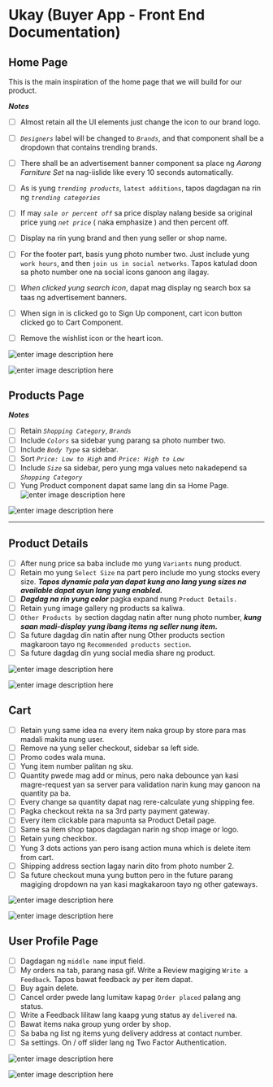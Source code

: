 # Ukay (Buyer App - Front End Documentation)


## Home Page

This is the main inspiration of the home page that we will build for our product.

***Notes***

 - [ ] Almost retain all the UI elements just change the icon to our brand logo.
 - [ ]  *`Designers`* label will be changed to *`Brands`*, and that component shall be a dropdown that contains trending brands.
 - [ ]  There shall be an advertisement banner component sa place ng *Aarong Farniture Set* na nag-iislide like every 10 seconds automatically.
 - [ ]  As is yung *`trending products`*,  `latest additions`, tapos dagdagan na rin ng *`trending categories`*
 - [ ]  If may *`sale or percent off`* sa price display nalang beside sa original price yung *`net price`* ( naka emphasize ) and then percent off.
 - [ ]  Display na rin yung brand and then yung seller or shop name.
 - [ ]  For the footer part, basis yung photo number two. Just include yung `work hours`, and then `join us in social networks`. Tapos katulad doon sa photo number one na social icons ganoon ang ilagay.
 - [ ]  *When clicked yung search icon*, dapat mag display ng search box sa taas ng advertisement banners.
 - [ ]  When sign in is clicked go to Sign Up component, cart icon button clicked go to Cart Component.
 - [ ]  Remove the wishlist icon or the heart icon.


![enter image description here](https://cdn.dribbble.com/users/641906/screenshots/6279620/preview2.png)

![enter image description here](https://cdn.dribbble.com/users/2446071/screenshots/13893056/media/6c4483b6765ba17203cefd3d433c35d3.png)


## Products Page

***Notes***
 - [ ] Retain *`Shopping Category`*, *`Brands`*
 - [ ] Include *`Colors`* sa sidebar yung parang sa photo number two.
 - [ ] Include *`Body Type`* sa sidebar.
 - [ ] Sort *`Price: Low to High`* and *`Price: High to Low`*
 - [ ] Include *`Size`* sa sidebar, pero yung mga values neto nakadepend sa *`Shopping Category`*
 - [ ] Yung Product component dapat same lang din sa Home Page.		
![enter image description here](https://cdn.dribbble.com/users/2446071/screenshots/13893056/media/0f58dd2614435fcba84025fc37193018.png)

![enter image description here](https://cdn.dribbble.com/users/195104/screenshots/11323964/media/42d68c0c23230d0d34e2c45224f6e1cf.png)

---

## Product Details

 - [ ] After nung price sa baba include mo yung `Variants` nung product.
 - [ ] Retain mo yung `Select Size` na part pero include mo yung stocks every size. ***Tapos dynamic pala yan dapat kung ano lang yung sizes na available dapat ayun lang yung enabled.***
 - [ ] ***Dagdag na rin yung color*** pagka expand nung `Product Details.`
 - [ ] Retain yung image gallery ng products sa kaliwa.
 - [ ] `Other Products by` section dagdag natin after nung photo number, ***kung saan madi-display yung ibang items ng seller nung item.***
 - [ ] Sa future dagdag din natin after nung Other products section magkaroon tayo ng `Recommended products section`.
 - [ ] Sa future dagdag din yung social media share ng product.

![enter image description here](https://cdn.dribbble.com/users/618212/screenshots/14176331/media/9b8b4bae8db0f1a90234dbd08e3d7675.png)

![enter image description here](https://cdn.dribbble.com/users/618212/screenshots/14176331/media/d8cb443fea17a34f27c1c2a87d1509b5.png)

## Cart

 - [ ] Retain yung same idea na every item naka group by store para mas madali makita nung user.
 - [ ] Remove na yung seller checkout, sidebar sa left side.
 - [ ] Promo codes wala muna.
 - [ ] Yung item number palitan ng sku.
 - [ ] Quantity pwede mag add or minus, pero naka debounce yan kasi magre-request yan sa server para validation narin kung may ganoon na quantity pa ba.
 - [ ] Every change sa quantity dapat nag rere-calculate yung shipping fee.
 - [ ] Pagka checkout rekta na sa 3rd party payment gateway.
 - [ ] Every item clickable para mapunta sa Product Detail page.
 - [ ] Same sa item shop tapos dagdagan narin ng shop image or logo.
 - [ ] Retain yung checkbox.
 - [ ] Yung 3 dots actions yan pero isang action muna which is delete item from cart.
 - [ ] Shipping address section lagay narin dito from photo number 2.
 - [ ] Sa future checkout muna yung button pero in the future parang magiging dropdown na yan kasi magkakaroon tayo ng other gateways.

![enter image description here](https://cdn.dribbble.com/users/576948/screenshots/10721832/media/578b6fc1126adad3458f14b6b0262eed.png)

![enter image description here](https://cdn.dribbble.com/users/576948/screenshots/10730228/media/49d56402faf38e1ca28aea289484a4d2.png)

## User Profile Page

 - [ ] Dagdagan ng `middle name` input field.
 - [ ] My orders na tab, parang nasa gif. Write a Review magiging `Write a Feedback`. Tapos bawat feedback ay per item dapat.
 - [ ] Buy again delete.
 - [ ] Cancel order pwede lang lumitaw kapag `Order placed` palang ang status.
 - [ ] Write a Feedback lilitaw lang kaapg yung status ay `delivered` na.
 - [ ] Bawat items naka group yung order by shop.
 - [ ] Sa baba ng list ng items yung delivery address at contact number.
 - [ ] Sa settings. On / off slider lang ng Two Factor Authentication.

![enter image description here](https://imgur.com/ZbJmoQY.png)

![enter image description here](https://imgur.com/bId1rHB.gif)
